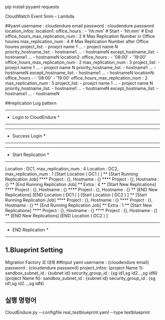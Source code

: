 ##
pip install pyyaml requests

CloudWatch Event 5min - Lambda


##yaml
username : cloudendure email
password : cloudendure password
location_infos:
    location1:
        office_hours :
            - 'hh:mm'   # Start
            - 'hh:mm'   # End
        office_hours_max_replication_num : 2 # Max Replication Number in Office houres
        max_replication_num : 4 # Max Replication Number after Office houres
        project_list:
            - proejct name 1
            ...
            - project name N
        priority_hostname_list:
            - hostname1
            ...
            - hostnameN
        except_hostname_list:
            - hostname1
            ...
            - hostnameN
    location2:
        office_hours :
            - '08:00'
            - '19:00'
        office_hours_max_replication_num : 2
        max_replication_num : 3
        project_list:
            - proejct name 1
            ...
            - project name N
        priority_hostname_list:
            - hostname1
            ...
            - hostnameN
        except_hostname_list:
            - hostname1
            ...
            - hostnameN
    locationN:
        office_hours :
            - '08:00'
            - '19:00'
        office_hours_max_replication_num : 2
        max_replication_num : 5
        project_list:
            - proejct name 1
            ...
            - project name N
        priority_hostname_list:
            - hostname1
            ...
            - hostnameN
        except_hostname_list:
            - hostname1
            ...
            - hostnameN

##replication Log pattern


************************
* Login to CloudEndure *
************************
************************
*    Success Login     *
************************
************************
*   Start Replication  *
************************
Location : DC1, max_replication_num : 4
Location : DC2, max_replication_num : 1
[Start Location ( DC1 ) ]
** [Start Running Replication Job]
**** Project : {}, Hostname : {}
**** Project : {}, Hostname : {}
** [End Running Replication Job]
**  Extra : 4
** [Start New Replications]
**** Project : {}, Hostname : {}
**** Project : {}, Hostname : {}
** [END New Replications]
[END Location ( DC1 ) ]
[Start Location ( DC2 ) ]
** [Start Running Replication Job]
**** Project : {}, Hostname : {}
**** Project : {}, Hostname : {}
** [End Running Replication Job]
**  Extra : 1
** [Start New Replications]
**** Project : {}, Hostname : {}
**** Project : {}, Hostname : {}
** [END New Replications]
[END Location ( DC2 ) ]
************************
*   END Replication  *
************************




## 1.Blueprint Setting
Migration Factory 로 대체
##Input yaml
username : {cloudendure email}
password : {cloudendure password}
project_infos:
    {project Name 1}:
        sandbox_subnet_id : {subnet id}
        security_group_id : {sg id1,sg id2...,sg idN}
    {project Name N}:
        sandbox_subnet_id : {subnet id}
        security_group_id : {sg id1,sg id2...,sg idN}
## 실행 명령어
CloudEndure.py --configfile real_testblueprint.yaml --type testblueprint

